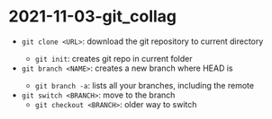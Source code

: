 # 2021-11-03-git_collag

- `git clone <URL>`: download the git repository <URL> to current directory
	- `git init`: creates git repo in current folder
- `git branch <NAME>`: creates a new branch <NAME> where HEAD is
	- `git branch -a`: lists all your branches, including the remote
- `git switch <BRANCH>`: move to the branch
	- `git checkout <BRANCH>`: older way to switch

